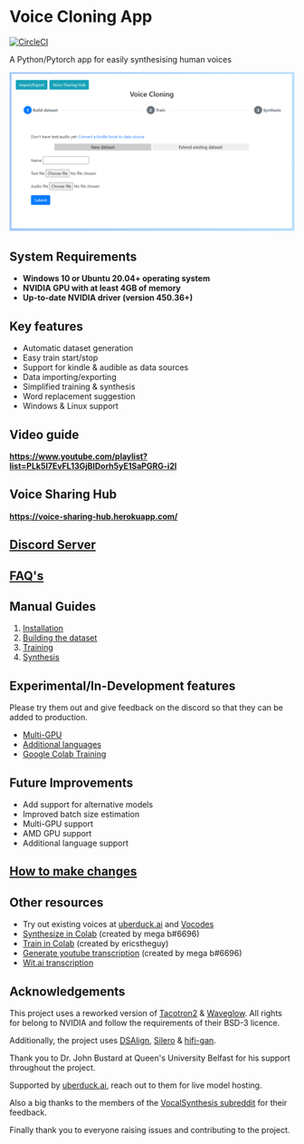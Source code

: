 # Voice Cloning App
[![CircleCI](https://circleci.com/gh/BenAAndrew/Voice-Cloning-App.svg?style=svg)](https://circleci.com/gh/BenAAndrew/Voice-Cloning-App)

A Python/Pytorch app for easily synthesising human voices

![Preview](preview.png "Preview")

## System Requirements
- **Windows 10 or Ubuntu 20.04+ operating system**
- **NVIDIA GPU with at least 4GB of memory**
- **Up-to-date NVIDIA driver (version 450.36+)**

## Key features
- Automatic dataset generation
- Easy train start/stop
- Support for kindle & audible as data sources
- Data importing/exporting
- Simplified training & synthesis
- Word replacement suggestion
- Windows & Linux support

## Video guide

**https://www.youtube.com/playlist?list=PLk5I7EvFL13GjBIDorh5yE1SaPGRG-i2l**

## Voice Sharing Hub

**https://voice-sharing-hub.herokuapp.com/**

## [Discord Server](https://discord.gg/wQd7zKCWxT)

## [FAQ's](faqs.md)

## Manual Guides
1. [Installation](install.md)
1. [Building the dataset](dataset/dataset.md)
2. [Training](training/training.md)
3. [Synthesis](synthesis/synthesis.md)

## Experimental/In-Development features
Please try them out and give feedback on the discord so that they can be added to production.
- [Multi-GPU](https://github.com/BenAAndrew/Voice-Cloning-App/pull/38)
- [Additional languages](https://github.com/BenAAndrew/Voice-Cloning-App/pull/39)
- [Google Colab Training](https://github.com/BenAAndrew/Voice-Cloning-App/pull/36)

## Future Improvements
- Add support for alternative models
- Improved batch size estimation
- Multi-GPU support
- AMD GPU support
- Additional language support

## [How to make changes](maintenance.md)

## Other resources

- Try out existing voices at [uberduck.ai](https://uberduck.ai/) and [Vocodes](https://vo.codes/)
- [Synthesize in Colab](https://colab.research.google.com/drive/18IJZZDW1NO7KOslg_WMOCrMeiqz9jOYF?usp=sharing) (created by mega b#6696)
- [Train in Colab](https://colab.research.google.com/drive/1jP9jUtXt_hA1e2Upd4uJfYsGD34vbSA6?usp=sharing) (created by ericstheguy)
- [Generate youtube transcription](https://colab.research.google.com/drive/1KfAJig2jekpjJ5QS8Lpjy8sTd8w_ZuFv?usp=sharing) (created by mega b#6696)
- [Wit.ai transcription](https://colab.research.google.com/drive/1i5hJRZVc0S-tgt5XM8kSoTu2nHBPOPrF#scrollTo=dk689PtThOjn)

## Acknowledgements
This project uses a reworked version of [Tacotron2](https://github.com/NVIDIA/tacotron2) & [Waveglow](https://github.com/NVIDIA/waveglow). All rights for belong to NVIDIA and follow the requirements of their BSD-3 licence.

Additionally, the project uses [DSAlign](https://github.com/mozilla/DSAlign), [Silero](https://github.com/snakers4/silero-models) & [hifi-gan](https://github.com/jik876/hifi-gan).

Thank you to Dr. John Bustard at Queen's University Belfast for his support throughout the project.

Supported by [uberduck.ai](https://uberduck.ai/), reach out to them for live model hosting.

Also a big thanks to the members of the [VocalSynthesis subreddit](https://www.reddit.com/r/VocalSynthesis/) for their feedback.

Finally thank you to everyone raising issues and contributing to the project.
